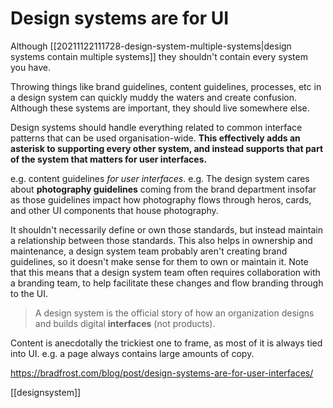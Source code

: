 # Design systems are for UI

Although [[20211122111728-design-system-multiple-systems|design systems contain multiple systems]] they shouldn't contain every system you have.

Throwing things like brand guidelines, content guidelines, processes, etc in a design system can quickly muddy the waters and create confusion. Although these systems are important, they should live somewhere else.

Design systems should handle everything related to common interface patterns that can be used organisation-wide. **This effectively adds an asterisk to supporting every other system, and instead supports that part of the system that matters for user interfaces.**

e.g. content guidelines *for user interfaces*.
e.g. The design system cares about **photography guidelines** coming from the brand department insofar as those guidelines impact how photography flows through heros, cards, and other UI components that house photography.

It shouldn't necessarily define or own those standards, but instead maintain a relationship between those standards. This also helps in ownership and maintenance, a design system team probably aren't creating brand guidelines, so it doesn't make sense for them to own or maintain it. Note that this means that a design system team often requires collaboration with a branding team, to help facilitate these changes and flow branding through to the UI.

> A design system is the official story of how an organization designs and builds digital **interfaces** (not products).

Content is anecdotally the trickiest one to frame, as most of it is always tied into UI. e.g. a page always contains large amounts of copy.

https://bradfrost.com/blog/post/design-systems-are-for-user-interfaces/

[[designsystem]]